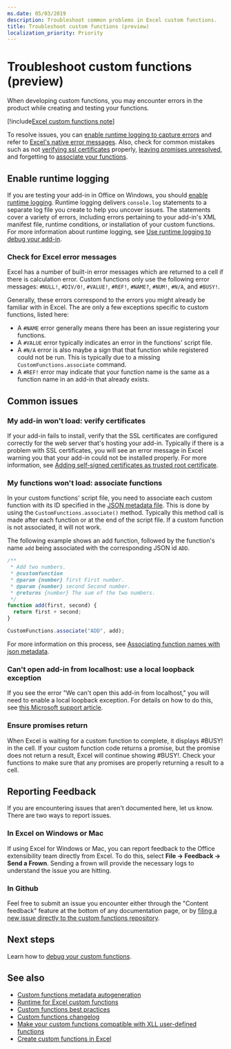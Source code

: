 ```yaml
---
ms.date: 05/03/2019
description: Troubleshoot common problems in Excel custom functions.
title: Troubleshoot custom functions (preview)
localization_priority: Priority
---
```

# Troubleshoot custom functions (preview)

When developing custom functions, you may encounter errors in the product while creating and testing your functions.

[!include[Excel custom functions note](../includes/excel-custom-functions-note.md)]

To resolve issues, you can [enable runtime logging to capture errors](#enable-runtime-logging) and refer to [Excel's native error messages](#check-for-excel-error-messages). Also, check for common mistakes such as not [verifying ssl certificates](#my-add-in-wont-load-verify-certificates) properly, [leaving promises unresolved](#ensure-promises-return), and forgetting to [associate your functions](#my-functions-wont-load-associate-functions).

## Enable runtime logging

If you are testing your add-in in Office on Windows, you should [enable runtime logging](/office/dev/add-ins/testing/troubleshoot-manifest#use-runtime-logging-to-debug-your-add-in). Runtime logging delivers `console.log` statements to a separate log file you create to help you uncover issues. The statements cover a variety of errors, including errors pertaining to your add-in's XML manifest file, runtime conditions, or installation of your custom functions.  For more information about runtime logging, see [Use runtime logging to debug your add-in](/office/dev/add-ins/testing/troubleshoot-manifest#use-runtime-logging-to-debug-your-add-in).  

### Check for Excel error messages

Excel has a number of built-in error messages which are returned to a cell if there is calculation error. Custom functions only use the following error messages: `#NULL!`, `#DIV/0!`, `#VALUE!`, `#REF!`, `#NAME?`, `#NUM!`, `#N/A`, and `#BUSY!`.

Generally, these errors correspond to the errors you might already be familiar with in Excel. The are only a few exceptions specific to custom functions, listed here:

- A `#NAME` error generally means there has been an issue registering your functions.
- A `#VALUE` error typically indicates an error in the functions' script file.
- A `#N/A` error is also maybe a sign that that function while registered could not be run. This is typically due to a missing `CustomFunctions.associate` command.
- A `#REF!` error may indicate that your function name is the same as a function name in an add-in that already exists.

## Common issues

### My add-in won't load: verify certificates

If your add-in fails to install, verify that the SSL certificates are configured correctly for the web server that's hosting your add-in. Typically if there is a problem with SSL certificates, you will see an error message in Excel warning you that your add-in could not be installed properly. For more information, see [Adding self-signed certificates as trusted root certificate](https://github.com/OfficeDev/generator-office/blob/master/src/docs/ssl.md).

### My functions won't load: associate functions

In your custom functions' script file, you need to associate each custom function with its ID specified in the [JSON metadata file](custom-functions-json.md). This is done by using the `CustomFunctions.associate()` method. Typically this method call is made after each function or at the end of the script file. If a custom function is not associated, it will not work.

The following example shows an add function, followed by the function's name `add` being associated with the corresponding JSON id `ADD`.

```js
/**
 * Add two numbers.
 * @customfunction
 * @param {number} first First number.
 * @param {number} second Second number.
 * @returns {number} The sum of the two numbers.
 */
function add(first, second) {
  return first + second;
}

CustomFunctions.associate("ADD", add);
```

For more information on this process, see [Associating function names with json metadata](/office/dev/add-ins/excel/custom-functions-best-practices#associating-function-names-with-json-metadata).

### Can't open add-in from localhost: use a local loopback exception

If you see the error "We can't open this add-in from localhost," you will need to enable a local loopback exception. For details on how to do this, see [this Microsoft support article](https://support.microsoft.com/en-us/help/4490419/local-loopback-exemption-does-not-work).

### Ensure promises return

When Excel is waiting for a custom function to complete, it displays #BUSY! in the cell. If your custom function code returns a promise, but the promise does not return a result, Excel will continue showing #BUSY!. Check your functions to make sure that any promises are properly returning a result to a cell.

## Reporting Feedback

If you are encountering issues that aren't documented here, let us know. There are two ways to report issues.

### In Excel on Windows or Mac

If using Excel for Windows or Mac, you can report feedback to the Office extensibility team directly from Excel. To do this, select **File -> Feedback -> Send a Frown**. Sending a frown will provide the necessary logs to understand the issue you are hitting.

### In Github

Feel free to submit an issue you encounter either through the "Content feedback" feature at the bottom of any documentation page, or by [filing a new issue directly to the custom functions repository](https://github.com/OfficeDev/Excel-Custom-Functions/issues).

## Next steps
Learn how to [debug your custom functions](custom-functions-debugging.md).

## See also

* [Custom functions metadata autogeneration](custom-functions-json-autogeneration.md)
* [Runtime for Excel custom functions](custom-functions-runtime.md)
* [Custom functions best practices](custom-functions-best-practices.md)
* [Custom functions changelog](custom-functions-changelog.md)
* [Make your custom functions compatible with XLL user-defined functions](make-custom-functions-compatible-with-xll-udf.md)
* [Create custom functions in Excel](custom-functions-overview.md)
